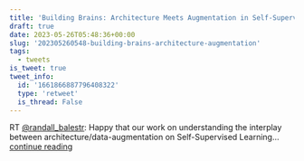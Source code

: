 ```yaml
---
title: 'Building Brains: Architecture Meets Augmentation in Self-Supervised Learning'
draft: true
date: 2023-05-26T05:48:36+00:00
slug: '202305260548-building-brains-architecture-augmentation'
tags:
  - tweets
is_tweet: true
tweet_info:
  id: '1661866887796408322'
  type: 'retweet'
  is_thread: False
---
```




RT [@randall_balestr](https://x.com/randall_balestr): Happy that our work on understanding the interplay between architecture/data-augmentation on Self-Supervised Learning… [continue reading](https://x.com/sytelus/status/1661866887796408322)
